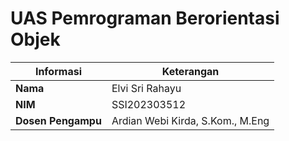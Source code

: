 # UAS Pemrograman Berorientasi Objek

| Informasi         | Keterangan                        |
|-------------------|------------------------------------|
| **Nama**          | Elvi Sri Rahayu                    |
| **NIM**           | SSI202303512                       |
| **Dosen Pengampu**| Ardian Webi Kirda, S.Kom., M.Eng   |

